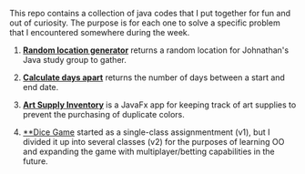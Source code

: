 This repo contains a collection of java codes that I put together for fun and out of curiosity. The purpose is for each one to solve a specific problem that I encountered somewhere during the week.

1. [**Random location generator**](https://github.com/welleyloc/plain-java-goodies/blob/master/Random%20location%20generator/Location.java) returns a random location for Johnathan's Java study group to gather. 

2. [**Calculate days apart**](https://github.com/welleyloc/plain-java-goodies/blob/master/Calculate%20days%20apart/DaysApart.java) returns the number of days between a start and end date. 

3. [**Art Supply Inventory**](https://github.com/welleyloc/plain-java-goodies/blob/master/Art%20supply%20inventory/ArtSupplyInventory.java) is a JavaFx app for keeping track of art supplies to prevent the purchasing of duplicate colors.

4. [**Dice Game](https://github.com/welleyloc/plain-java-goodies/tree/master/Dice%20Game) started as a single-class assignmentment (v1), but I divided it up into several classes (v2) for the purposes of learning OO and expanding the game with multiplayer/betting capabilities in the future.
